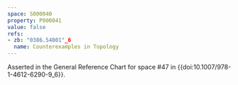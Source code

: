 ```yaml
---
space: S000040
property: P000041
value: false
refs:
- zb: "0386.54001"_6
  name: Counterexamples in Topology
---
```


Asserted in the General Reference Chart for space #47 in
{{doi:10.1007/978-1-4612-6290-9_6}}.
